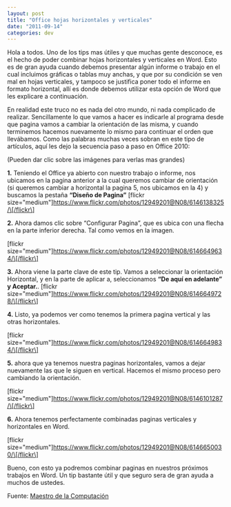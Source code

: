 ```yaml
---
layout: post
title: "Office hojas horizontales y verticales"
date: "2011-09-14"
categories: dev
---
```


Hola a todos. Uno de los tips mas útiles y que muchas gente desconoce, es el hecho de poder combinar hojas horizontales y verticales en Word. Esto es de gran ayuda cuando debemos presentar algún informe o trabajo en el cual incluimos gráficas o tablas muy anchas, y que por su condición se ven mal en hojas verticales, y tampoco se justifica poner todo el informe en formato horizontal, allí es donde debemos utilizar esta opción de Word que les explicare a continuación.

En realidad este truco no es nada del otro mundo, ni nada complicado de realizar. Sencillamente lo que vamos a hacer es indicarle al programa desde que pagina vamos a cambiar la orientación de las misma, y cuando terminemos hacemos nuevamente lo mismo para continuar el orden que llevábamos. Como las palabras muchas veces sobran en este tipo de artículos, aquí les dejo la secuencia paso a paso en Office 2010:

(Pueden dar clic sobre las imágenes para verlas mas grandes)

**1.** Teniendo el Office ya abierto con nuestro trabajo o informe, nos ubicamos en la pagina anterior a la cual queremos cambiar de orientación (si queremos cambiar a horizontal la pagina 5, nos ubicamos en la 4) y buscamos la pestaña **“Diseño de Pagina”** \[flickr size="medium"\]https://www.flickr.com/photos/12949201@N08/6146138325/\[/flickr\]

**2.** Ahora damos clic sobre “Configurar Pagina”, que es ubica con una flecha en la parte inferior derecha. Tal como vemos en la imagen.

\[flickr size="medium"\]https://www.flickr.com/photos/12949201@N08/6146649634/\[/flickr\]

**3.** Ahora viene la parte clave de este tip. Vamos a seleccionar la orientación Horizontal, y en la parte de aplicar a, seleccionamos **“De aquí en adelante” y Aceptar.**. \[flickr size="medium"\]https://www.flickr.com/photos/12949201@N08/6146649728/\[/flickr\]

**4.** Listo, ya podemos ver como tenemos la primera pagina vertical y las otras horizontales.

\[flickr size="medium"\]https://www.flickr.com/photos/12949201@N08/6146649834/\[/flickr\]

**5.** ahora que ya tenemos nuestra paginas horizontales, vamos a dejar nuevamente las que le siguen en vertical. Hacemos el mismo proceso pero cambiando la orientación.

\[flickr size="medium"\]https://www.flickr.com/photos/12949201@N08/6146101287/\[/flickr\]

**6.** Ahora tenemos perfectamente combinadas paginas verticales y horizontales en Word.

\[flickr size="medium"\]https://www.flickr.com/photos/12949201@N08/6146650030/\[/flickr\]

Bueno, con esto ya podremos combinar paginas en nuestros próximos trabajos en Word. Un tip bastante útil y que seguro sera de gran ayuda a muchos de ustedes.

Fuente: [Maestro de la Computación](https://www.maestrodelacomputacion.net/como-combinar-hojas-horizontales-y-verticales-en-word/ "Como-combinar-hojas-horizontales-y-verticales-en-word")
